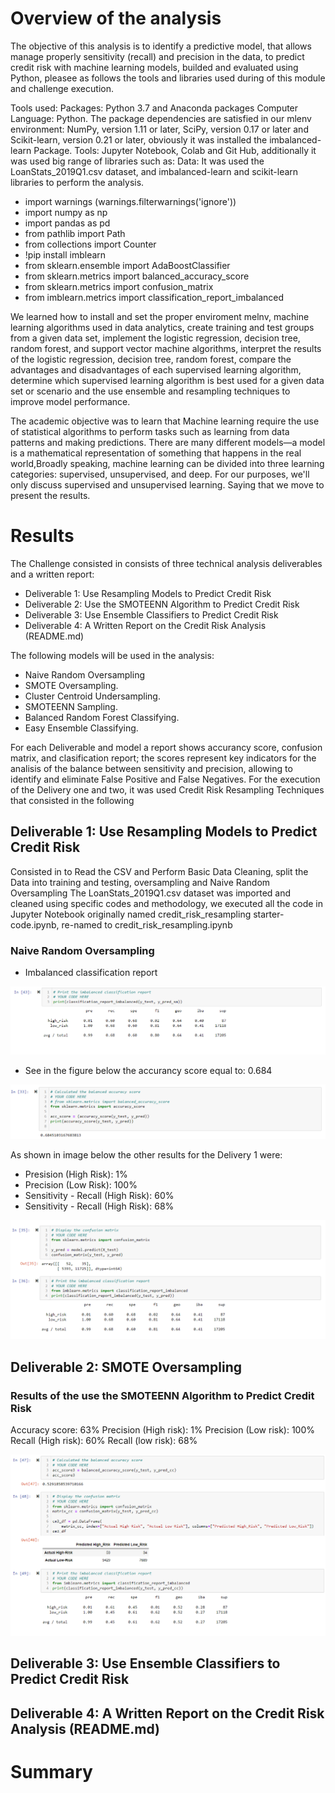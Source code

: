 # Overview of the analysis
The objective of this analysis is to identify a predictive model, that allows manage properly sensitivity (recall) and precision in the data, to predict credit risk with machine learning models, builded and evaluated using Python, pleasee as follows the tools and libraries used during of this module and challenge execution.

Tools used: 
Packages: Python 3.7 and Anaconda packages
Computer Language: Python.
The package dependencies are satisfied in our mlenv environment: NumPy, version 1.11 or later, SciPy, version 0.17 or later and 
Scikit-learn, version 0.21 or later, obviously it was installed the imbalanced-learn Package.
Tools: Jupyter Notebook, Colab and Git Hub, additionally it was used big range of libraries such as:
Data: It was  used the LoanStats_2019Q1.csv dataset, and imbalanced-learn and scikit-learn libraries to perform the analysis. 
* import warnings (warnings.filterwarnings('ignore'))
* import numpy as np
* import pandas as pd
* from pathlib import Path
* from collections import Counter
* !pip install imblearn
* from sklearn.ensemble import AdaBoostClassifier
* from sklearn.metrics import balanced_accuracy_score
* from sklearn.metrics import confusion_matrix
* from imblearn.metrics import classification_report_imbalanced

We learned  how to install and  set the proper enviroment melnv, machine learning algorithms used in data analytics, create training and test groups from a given data set, implement the logistic regression, decision tree, random forest, and support vector machine algorithms, interpret the results of the logistic regression, decision tree, random forest, compare the advantages and disadvantages of each supervised learning algorithm, determine which supervised learning algorithm is best used for a given data set or scenario and the use ensemble and resampling techniques to improve model performance.

The academic objective was to learn that Machine learning require the  use of statistical algorithms to perform tasks such as learning from data patterns and making predictions. There are many different models—a model is a mathematical representation of something that happens in the real world,Broadly speaking, machine learning can be divided into three learning categories: supervised, unsupervised, and deep. For our purposes, we'll only discuss supervised and unsupervised learning. Saying that we move to present the results.

# Results
The Challenge consisted in consists of three technical analysis deliverables and a written report:

* Deliverable 1: Use Resampling Models to Predict Credit Risk
* Deliverable 2: Use the SMOTEENN Algorithm to Predict Credit Risk
* Deliverable 3: Use Ensemble Classifiers to Predict Credit Risk
* Deliverable 4: A Written Report on the Credit Risk Analysis (README.md)

The following models will be used in the analysis: 
* Naive Random Oversampling
* SMOTE Oversampling.
* Cluster Centroid Undersampling.
* SMOTEENN Sampling.
* Balanced Random Forest Classifying.
* Easy Ensemble Classifying.

For each Deliverable and model a report shows accurancy score, confusion matrix, and clasification report; the scores represent key indicators for the analisis of the balance between sensitivity and precision, allowing to identify and eliminate False Positive and False Negatives.
For the execution of the Delivery one and two, it was used Credit Risk Resampling Techniques that consisted in the following
## Deliverable 1: Use Resampling Models to Predict Credit Risk 
Consisted in to Read the CSV and Perform Basic Data Cleaning, split the Data into training and testing, oversampling and Naive Random Oversampling
The LoanStats_2019Q1.csv dataset was imported and cleaned using specific codes and methodology, we executed all  the code in  Jupyter Notebook originally named credit_risk_resampling starter-code.ipynb, re-named to credit_risk_resampling.ipynb 

### Naive Random Oversampling



* Imbalanced classification report

![insert an image](https://github.com/JJF1962/Credit_Risk_Analysis/blob/main/Images/Delivery%202%20Imblance%20classification%20report.PNG)













* See in the figure below the accurancy score equal to: 0.684

![insert an image](https://github.com/JJF1962/Credit_Risk_Analysis/blob/main/Images/Delivery%201%20balaced%20accurancy%20score.%20PNG.PNG)

As shown in image below the other results for the Delivery 1 were:

* Presision (High Risk):  1%
* Precision (Low Risk): 100%
* Sensitivity - Recall (High Risk): 60%
* Sensitivity - Recall (High Risk): 68%

![insert an image](https://github.com/JJF1962/Credit_Risk_Analysis/blob/main/Images/Delivery%201%20Confusion%20matrix%20and%20imbalance%20classification%20report.PNG)

## Deliverable 2: SMOTE Oversampling

### Results of the use the SMOTEENN Algorithm to Predict Credit Risk

Accuracy score: 63%
Precision (High risk): 1%
Precision (Low risk): 100%
Recall (High risk): 60%
Recall (low risk): 68%

![insert an image](https://github.com/JJF1962/Credit_Risk_Analysis/blob/main/Images/Delivery%202%20%20(3)%20Combination%20%20balance%20acc%20score%2C%20conf%20matrix%2C%20imbalance%20class%20report.PNG)



## Deliverable 3: Use Ensemble Classifiers to Predict Credit Risk





## Deliverable 4: A Written Report on the Credit Risk Analysis (README.md)




# Summary
